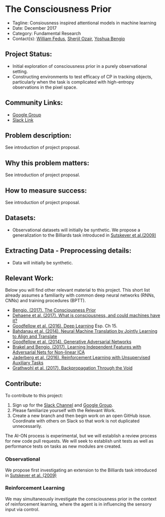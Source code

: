 # The Consciousness Prior
* Tagline: Consiousness inspired attentional models in machine learning 
* Date: December 2017
* Category: Fundamental Research
* Contact(s):  [William Fedus](mailto:liam.fedus@gmail.com), [Sherjil Ozair](mailto:sherjilozair@gmail.com), [Yoshua Bengio](mailto:yoshua.umontreal@gmail.com)
 
## Project Status:
* Initial exploration of consciousness prior in a purely observational setting.
* Constructing environments to test efficacy of CP in tracking objects,
  particularly when the task is complicated with high-entropy observations in
the pixel space. 

## Community Links:
* [Google
  Group](https://groups.google.com/forum/#!forum/the-consciousness-prior)
* [Slack
  Link](https://join.slack.com/t/theconsciousnessprior/shared_invite/enQtMjg5MDg0NDY1NjAyLWRjZTcyY2VjMzFjMWI5YTQ0MmRjY2RmZjc4NTZkMzdmMzc4YWNkYTM3YjgwNTRmNWVkOWNmMmFiYzBhZDUxNzI)

## Problem description:
See introduction of project proposal.

## Why this problem matters:
See introduction of project proposal.

## How to measure success:
See introduction of project proposal.

## Datasets:
* Observational datasets will initially be synthetic. We propose
  a generalization to the Billiards task introduced in [Sutskever et al.(2009)](https://papers.nips.cc/paper/3567-the-recurrent-temporal-restricted-boltzmann-machine)


## Extracting Data - Preprocessing details:
* Data will initially be synthetic.

## Relevant Work:
Below you will find other relevant material to this project. This short list already assumes a familiarity 
with common deep neural networks (RNNs, CNNs) and training procedures (BPTT).

* [Bengio. (2017). The Consciousness Prior](https://arxiv.org/abs/1709.08568)
* [Dehaene et al. (2017). What is consciousness, and could machines have it?](http://science.sciencemag.org/content/358/6362/486)
* [Goodfellow et al. (2016). Deep Learning](http://www.deeplearningbook.org/) Esp. Ch 15.
* [Bahdanau et al. (2014). Neural Machine Translation by Jointly Learning to Align and
  Translate](https://arxiv.org/abs/1409.0473)
* [Goodfellow et al. (2014). Generative Adversarial Networks](https://arxiv.org/abs/1406.2661)
* [Brakel and Bengio. (2017). Learning Independent Features with Adversarial Nets for Non-linear
  ICA](https://arxiv.org/abs/1710.05050)
* [Jaderberg et al. (2016). Reinforcement Learning with Unsupervised Auxiliary Tasks](https://arxiv.org/pdf/1611.05397.pdf)
* [Grathwohl et al. (2017). Backpropagation Through the Void](https://arxiv.org/pdf/1711.00123.pdf)

## Contribute:
To contribute to this project:

1. Sign up for the [Slack
   Channel](https://join.slack.com/t/theconsciousnessprior/shared_invite/enQtMjgwMTY4OTczODc2LTdmMDFjM2ViMDk0ZTc5YWRmMDNhZGU4ZTJiMGYzYmYwMTI4NTIyY2RmODYzYjE3MmYwOTNmNGU5NzkwYTM0MDc) and [Google
   Group](https://groups.google.com/forum/#!forum/the-consciousness-prior).
2. Please familiarize yourself with the Relevant Work.  
3. Create a new branch and then begin work on an open GitHub issue. Coordinate
   with others on Slack so that work is not duplicated unnecessarily.  

The AI-ON process is experimental, but we will establish a review process for new code pull requests.  We will seek to establish unit tests as well as performance tests on tasks as new 
modules are created. 

### Observational
We propose first investigating an extension to the Billiards task introduced in
[Sutskever et al.
(2009)](https://papers.nips.cc/paper/3567-the-recurrent-temporal-restricted-boltzmann-machine)


### Reinforcement Learning
We may simultaneously investigate the consciousness prior in the context of
reinforcement learning, where the agent is in influencing the sensory input via
control.   
